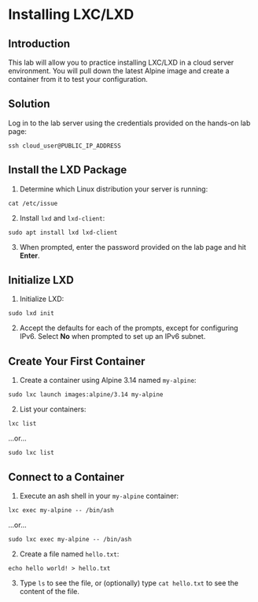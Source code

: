 # Installing LXC/LXD

## Introduction

This lab will allow you to practice installing LXC/LXD in a cloud server environment. You will pull down the latest Alpine image and create a container from it to test your configuration.

## Solution

Log in to the lab server using the credentials provided on the hands-on lab page:

```
ssh cloud_user@PUBLIC_IP_ADDRESS
```

## Install the LXD Package

1. Determine which Linux distribution your server is running:

```
cat /etc/issue
```

2. Install `lxd` and `lxd-client`:

```
sudo apt install lxd lxd-client 
```

3. When prompted, enter the password provided on the lab page and hit **Enter**.

## Initialize LXD

1. Initialize LXD:

```
sudo lxd init
```

2. Accept the defaults for each of the prompts, except for configuring IPv6. Select **No** when prompted to set up an IPv6 subnet.

## Create Your First Container

1. Create a container using Alpine 3.14 named `my-alpine`:

```
sudo lxc launch images:alpine/3.14 my-alpine
```

2. List your containers:

```
lxc list
```

...or...

```
sudo lxc list
```

## Connect to a Container

1. Execute an ash shell in your `my-alpine` container:

```
lxc exec my-alpine -- /bin/ash
```

...or...

```
sudo lxc exec my-alpine -- /bin/ash
```

2. Create a file named `hello.txt`:

```
echo hello world! > hello.txt
```

3. Type `ls` to see the file, or (optionally) type `cat hello.txt` to see the content of the file.
